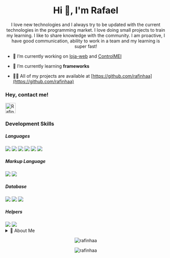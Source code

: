 <h1 align="center">Hi 👋, I'm Rafael</h1>
<p align="center">I love new technologies and I always try to be updated with the current technologies in the programming market. I love doing small projects to train my learning. I like to share knowledge with the community. I am proactive, I have good communication, ability to work in a team and my learning is super fast!</p>

- 🔭 I’m currently working on [loja-web](https://github.com/rafinhaa/loja-web) and [ControlMEI](https://github.com/rafinhaa/ControlMEI)

- 🌱 I’m currently learning **frameworks**

- 👨‍💻 All of my projects are available at [https://github.com/rafinhaa](https://github.com/rafinhaa)

<h3 align="left">Hey, contact me!</h3>
<a href="https://www.linkedin.com/in/rafinhaa/">
  <img alt="Rafinhaa LinkedIn" width="32" height="32" src="https://www.flaticon.com/svg/static/icons/svg/1383/1383262.svg" />
</a>

<h3 align="left">Development Skills</h3>
<h5 align="left">Languages</h5>
<div>
  <img src="https://img.icons8.com/color/48/000000/java-coffee-cup-logo.png"/>
  <img src="https://img.icons8.com/officel/48/000000/php-logo.png"/>
  <img src="https://img.icons8.com/color/48/000000/c-sharp-logo.png"/>
  <img src="https://img.icons8.com/color/48/000000/javascript.png"/>
  <img src="https://img.icons8.com/color/48/000000/nodejs.png"/>
  <img src="https://img.icons8.com/officel/48/000000/react.png"/>
</div>

<h5 align="left">Markup Language</h5>
<div>
  <img src="https://img.icons8.com/color/48/000000/html-5.png"/>
  <img src="https://img.icons8.com/color/48/000000/css.png"/>
</div>
<h5 align="left">Database</h5>
<div>
  <img src="https://img.icons8.com/officel/48/000000/mysql.png"/>
  <img src="https://img.icons8.com/color/48/000000/postgreesql.png"/>
  <img src="https://img.icons8.com/color/48/000000/mongodb.png"/>
</div>
<h5 align="left">Helpers</h5>
<div>
  <img src="https://img.icons8.com/plasticine/48/000000/github.png"/>
  <img src="https://img.icons8.com/color/48/000000/git.png"/>  
</div>

<details>
  <summary>📝 About Me</summary>
  <h3 align="left">Formation</h3>
    <p>📚 Complete high school</p>
    <p>🎓 University education</p>
    <div>      
      <ul>        
        <ul>
          <li><p>Graduated in systems analysis and development</p></li>
          <li><p>UNICSUL - Universidade Cruzeiro do Sul</p></li>
          <li><p>Completed in the second half of 2014</p></li>
        </ul>
      </ul>
    </div>
  <h3 align="left">Complementary Training</h3>
  <p>Several courses in the development area in the main schools in Brazil with a focus on PHP, Java, Javascript, MySQL, C #, Python and Programming logic</p>  
</details>

<p align="center">
  <img align="center" src="https://github-readme-stats.vercel.app/api/top-langs?username=rafinhaa&show_icons=true&layout=compact&locale=en&theme=dark" alt="rafinhaa" />  
<p align="center">
  <img align="center" src="https://github-readme-stats.vercel.app/api?username=rafinhaa&show_icons=true&locale=en&layout=compact&theme=dark" alt="rafinhaa" />
</p>
